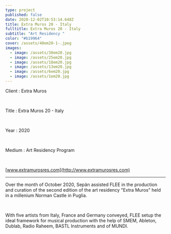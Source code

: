 ```yaml
---
type: project
published: false
date: 2020-12-02T10:53:14.648Z
title: Extra Muros 20 - Italy
fulltitle: Extra Muros 20 - Italy
subtitle: "Art Residency "
color: "#b19964"
cover: /assets/40em20-1-.jpeg
images:
  - image: /assets/30em20.jpg
  - image: /assets/25em20.jpg
  - image: /assets/18em20.jpg
  - image: /assets/13em20.jpg
  - image: /assets/6em20.jpg
  - image: /assets/1em20.jpg
---
```

Client : Extra Muros

<br/>

Title : Extra Muros 20 - Italy 

<br/>

Year : 2020

<br/>

Medium : Art Residency Program

<br/>

[www.extramurosres.com](http://www.extramurosres.com)

- - -

Over the month of October 2020, Sepän assisted FLEE in the production and curation of the second edition of the art residency "Extra Muros" held in a millenium Norman Castle in Puglia. 

<br/>

With five artists from Italy, France and Germany conveyed, FLEE setup the ideal framework for musical production with the help of SMEM, Ableton, Dublab, Radio Raheem, BASTL Instruments and of MUNDI. 
